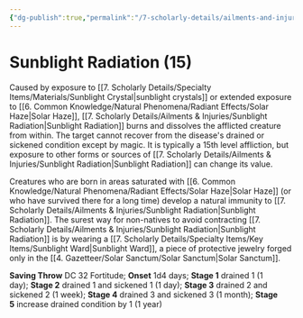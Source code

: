 ```yaml
---
{"dg-publish":true,"permalink":"/7-scholarly-details/ailments-and-injuries/sunblight-radiation/","noteIcon":""}
---
```


# Sunblight Radiation (15)

Caused by exposure to [[7. Scholarly Details/Specialty Items/Materials/Sunblight Crystal\|sunblight crystals]] or extended exposure to [[6. Common Knowledge/Natural Phenomena/Radiant Effects/Solar Haze\|Solar Haze]], [[7. Scholarly Details/Ailments & Injuries/Sunblight Radiation\|Sunblight Radiation]] burns and dissolves the afflicted creature from within. The target cannot recover from the disease's drained or sickened condition except by magic. It is typically a 15th level affliction, but exposure to other forms or sources of [[7. Scholarly Details/Ailments & Injuries/Sunblight Radiation\|Sunblight Radiation]] can change its value. 

Creatures who are born in areas saturated with [[6. Common Knowledge/Natural Phenomena/Radiant Effects/Solar Haze\|Solar Haze]] (or who have survived there for a long time) develop a natural immunity to [[7. Scholarly Details/Ailments & Injuries/Sunblight Radiation\|Sunblight Radiation]]. The surest way for non-natives to avoid contracting [[7. Scholarly Details/Ailments & Injuries/Sunblight Radiation\|Sunblight Radiation]] is by wearing a [[7. Scholarly Details/Specialty Items/Key Items/Sunblight Ward\|Sunblight Ward]], a piece of protective jewelry forged only in the [[4. Gazetteer/Solar Sanctum/Solar Sanctum\|Solar Sanctum]]. 

**Saving Throw** DC 32 Fortitude; **Onset** 1d4 days; **Stage 1** drained 1 (1 day); **Stage 2** drained 1 and sickened 1 (1 day); **Stage 3** drained 2 and sickened 2 (1 week); **Stage 4** drained 3 and sickened 3 (1 month); **Stage 5** increase drained condition by 1 (1 year)